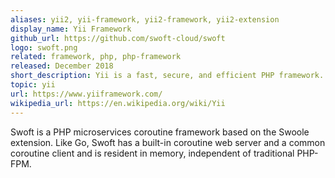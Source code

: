 ```yaml
---
aliases: yii2, yii-framework, yii2-framework, yii2-extension
display_name: Yii Framework
github_url: https://github.com/swoft-cloud/swoft
logo: swoft.png
related: framework, php, php-framework
released: December 2018
short_description: Yii is a fast, secure, and efficient PHP framework.
topic: yii
url: https://www.yiiframework.com/
wikipedia_url: https://en.wikipedia.org/wiki/Yii
---
```

Swoft is a PHP microservices coroutine framework based on the Swoole extension.
Like Go, Swoft has a built-in coroutine web server and a common coroutine client and is resident in memory, independent of traditional PHP-FPM.

